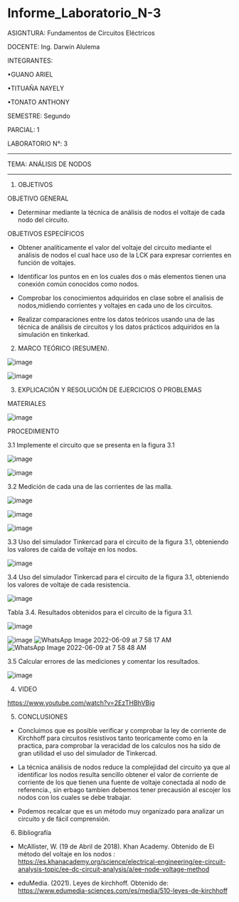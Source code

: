 # Informe_Laboratorio_N-3

ASIGNTURA: Fundamentos de Circuitos Eléctricos

DOCENTE: Ing. Darwin Alulema

INTEGRANTES:

•GUANO ARIEL

•TITUAÑA NAYELY

•TONATO ANTHONY

SEMESTRE: Segundo

PARCIAL: 1

LABORATORIO N°: 3

----------------------------------------------

TEMA: ANÁLISIS DE NODOS

--------------------------------------------------

1. OBJETIVOS

OBJETIVO GENERAL

* Determinar mediante la técnica de análisis de nodos el voltaje de cada nodo del circuito.

OBJETIVOS ESPECÍFICOS

* Obtener analíticamente el valor del voltaje del circuito mediante el análisis de nodos el cual hace uso de la LCK para expresar corrientes en función de voltajes.

* Identificar los puntos en en los cuales dos o más elementos tienen una conexión común conocidos como nodos.

* Comprobar los conocimientos adquiridos en clase sobre el analisis de nodos,midiendo corrientes y voltajes en cada uno de los circuitos.

* Realizar comparaciones entre los datos teóricos usando una de las técnica de análisis de circuitos y los datos prácticos adquiridos en la simulación en tinkerkad.

2. MARCO TEÓRICO (RESUMEN).

![image](https://user-images.githubusercontent.com/105722861/172533959-bf4afb50-d340-44a1-9140-fd50464c8dbd.png)

![image](https://user-images.githubusercontent.com/105722861/172534070-a986abf4-0f8d-4be6-9b92-a7013e15d4a5.png)


3. EXPLICACIÓN Y RESOLUCIÓN DE EJERCICIOS O PROBLEMAS 

MATERIALES 

![image](https://user-images.githubusercontent.com/105722861/172521055-69a9ba64-0aa1-47a7-9b8a-18515dce9515.png)

PROCEDIMIENTO

3.1 Implemente el circuito que se presenta en la figura 3.1

![image](https://user-images.githubusercontent.com/105722861/172534441-a2c2b5a4-4a32-40df-ba1f-ae97148cfee9.png)

![image](https://user-images.githubusercontent.com/105722861/172734424-07454c2b-9534-437c-91ae-cd5924a5c869.png)

3.2 Medición de cada una de las corrientes de las malla.

![image](https://user-images.githubusercontent.com/105722861/172748436-731cc17f-60a4-4d3d-b912-2148573fbe90.png)

![image](https://user-images.githubusercontent.com/105722861/172748694-da21d869-c053-4aef-8582-174a883b9fef.png)

![image](https://user-images.githubusercontent.com/105722861/172748898-e01fa525-0545-4bc8-9cb0-e6aec003a69e.png)

3.3  Uso del simulador Tinkercad para el circuito de la figura 3.1, obteniendo los valores de caída de voltaje en los nodos.

![image](https://user-images.githubusercontent.com/105722861/172749161-fe46b3a7-28a0-4ce5-b87d-9765a6772162.png)

3.4 Uso del simulador Tinkercad para el circuito de la figura 3.1, obteniendo los valores de voltaje de cada resistencia.

![image](https://user-images.githubusercontent.com/105722861/172749389-32eadbe7-a9e0-4adf-baa5-216e8ffd0d7b.png)

Tabla 3.4. Resultados obtenidos para el circuito de la figura 3.1.

![image](https://user-images.githubusercontent.com/105722861/172750674-9d580fc6-3681-40f5-a4a4-2e1a6e90ee6b.png)

![image](https://user-images.githubusercontent.com/105722861/172752697-45aefb5e-b759-4640-8d1f-4cd7a8d09ad4.png)
![WhatsApp Image 2022-06-09 at 7 58 17 AM](https://user-images.githubusercontent.com/105689577/172852673-224a2b72-8c1d-40b8-831a-b7000f4388c1.jpeg)
![WhatsApp Image 2022-06-09 at 7 58 48 AM](https://user-images.githubusercontent.com/105689577/172852685-e203eef9-5d94-41ec-8e7a-f4258ea98063.jpeg)

3.5 Calcular errores de las mediciones y comentar los resultados.

![image](https://user-images.githubusercontent.com/105722861/172753713-a3e86e61-c17a-4cd8-8ac4-292907defb00.png)

4. VIDEO

https://www.youtube.com/watch?v=2EzTHBhVBjg

5. CONCLUSIONES

* Concluimos que es posible verificar y comprobar la ley de corriente de Kirchhoff para circuitos resistivos tanto teoricamente como en la practica, para comprobar la veracidad de los calculos nos ha sido de gran utilidad el uso del simulador de Tinkercad.

* La técnica análisis de nodos reduce la complejidad del circuito ya que al identificar los nodos resulta sencillo obtener el valor de corriente de corriente de los que tienen una fuente de voltaje conectada al nodo de referencia., sin erbago tambien debemos tener precausión al escojer los nodos con los cuales se debe trabajar.

* Podemos recalcar que es un método muy organizado para analizar un circuito y de fácil comprensión.

6. Bibliografía 

* McAllister, W. (19 de Abril de 2018). Khan Academy. Obtenido de El método del voltaje en los nodos : https://es.khanacademy.org/science/electrical-engineering/ee-circuit-analysis-topic/ee-dc-circuit-analysis/a/ee-node-voltage-method

* eduMedia. (2021). Leyes de kirchhoff. Obtenido de: https://www.edumedia-sciences.com/es/media/510-leyes-de-kirchhoff
